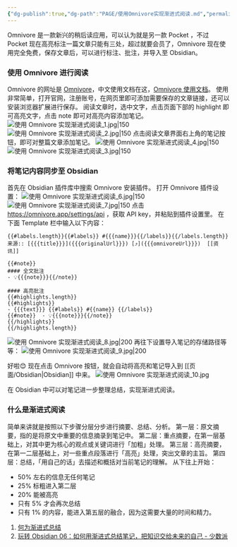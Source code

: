 ```yaml
---
{"dg-publish":true,"dg-path":"PAGE/使用Omnivore实现渐进式阅读.md","permalink":"/PAGE/使用Omnivore实现渐进式阅读/","noteIcon":"1","created":"2023-05-24T08:46:09.843+08:00","updated":""}
---
```



Omnivore 是一款新兴的稍后读应用，可以认为就是另一款 Pocket ，不过 Pocket 现在高亮标注一篇文章只能有三处，超过就要会员了，Omnivore 现在使用完全免费，保存文章后，可以进行标注、批注，并导入至 Obsidian。

### 使用 Omnivore 进行阅读
Omnivore 的网址是 [Omnivore](https://omnivore.app/home)，中文使用文档在这，[Omnivore 使用文档](https://docs.omnivore.app/zh/)。
使用非常简单，打开官网，注册账号，在网页里即可添加需要保存的文章链接，还可以安装浏览器扩展进行保存。
阅读文章时，选中文字，点击页面下部的 highlight 即可高亮文字，点击 note 即可对高亮内容添加笔记。
![使用 Omnivore 实现渐进式阅读_1.jpg|150](/img/user/%E5%85%B6%E4%BB%96/%E9%99%84%E4%BB%B6/%E4%BD%BF%E7%94%A8%20Omnivore%20%E5%AE%9E%E7%8E%B0%E6%B8%90%E8%BF%9B%E5%BC%8F%E9%98%85%E8%AF%BB_1.jpg)![使用 Omnivore 实现渐进式阅读_2.jpg|150](/img/user/%E5%85%B6%E4%BB%96/%E9%99%84%E4%BB%B6/%E4%BD%BF%E7%94%A8%20Omnivore%20%E5%AE%9E%E7%8E%B0%E6%B8%90%E8%BF%9B%E5%BC%8F%E9%98%85%E8%AF%BB_2.jpg)
点击阅读文章界面右上角的笔记按钮，即可对整篇文章添加笔记。
![使用 Omnivore 实现渐进式阅读_4.jpg|150](/img/user/%E5%85%B6%E4%BB%96/%E9%99%84%E4%BB%B6/%E4%BD%BF%E7%94%A8%20Omnivore%20%E5%AE%9E%E7%8E%B0%E6%B8%90%E8%BF%9B%E5%BC%8F%E9%98%85%E8%AF%BB_4.jpg) ![使用 Omnivore 实现渐进式阅读_3.jpg|150](/img/user/%E5%85%B6%E4%BB%96/%E9%99%84%E4%BB%B6/%E4%BD%BF%E7%94%A8%20Omnivore%20%E5%AE%9E%E7%8E%B0%E6%B8%90%E8%BF%9B%E5%BC%8F%E9%98%85%E8%AF%BB_3.jpg)

### 将笔记内容同步至 Obsidian
首先在 Obsidian 插件库中搜索 Omnivore 安装插件。
打开 Omnivore 插件设置：
![使用 Omnivore 实现渐进式阅读_6.jpg|150](/img/user/%E5%85%B6%E4%BB%96/%E9%99%84%E4%BB%B6/%E4%BD%BF%E7%94%A8%20Omnivore%20%E5%AE%9E%E7%8E%B0%E6%B8%90%E8%BF%9B%E5%BC%8F%E9%98%85%E8%AF%BB_6.jpg) ![使用 Omnivore 实现渐进式阅读_7.jpg|150](/img/user/%E5%85%B6%E4%BB%96/%E9%99%84%E4%BB%B6/%E4%BD%BF%E7%94%A8%20Omnivore%20%E5%AE%9E%E7%8E%B0%E6%B8%90%E8%BF%9B%E5%BC%8F%E9%98%85%E8%AF%BB_7.jpg)
点击 https://omnivore.app/settings/api ，获取 API key，并粘贴到插件设置里。
在下面 Template 栏中输入以下内容：
```
{{#labels.length}}{{#labels}} #{{{name}}}{{/labels}}{{/labels.length}}
来源:: [{{{title}}}]({{{originalUrl}}}) [⤴️]({{{omnivoreUrl}}})  [[资讯]] 

{{#note}} 
#### 全文批注
- 💡{{{note}}}{{/note}}

#### 高亮批注
{{#highlights.length}}
{{#highlights}}
- {{{text}}} {{#labels}} #{{name}} {{/labels}} 
{{#note}}  - 💡{{{note}}}{{/note}}
{{/highlights}}
{{/highlights.length}}
```
![使用 Omnivore 实现渐进式阅读_8.jpg|200](/img/user/%E5%85%B6%E4%BB%96/%E9%99%84%E4%BB%B6/%E4%BD%BF%E7%94%A8%20Omnivore%20%E5%AE%9E%E7%8E%B0%E6%B8%90%E8%BF%9B%E5%BC%8F%E9%98%85%E8%AF%BB_8.jpg)
再往下设置导入笔记的存储路径等等：
![使用 Omnivore 实现渐进式阅读_9.jpg|200](/img/user/%E5%85%B6%E4%BB%96/%E9%99%84%E4%BB%B6/%E4%BD%BF%E7%94%A8%20Omnivore%20%E5%AE%9E%E7%8E%B0%E6%B8%90%E8%BF%9B%E5%BC%8F%E9%98%85%E8%AF%BB_9.jpg)

好啦😊
现在点击 Omnivore 按钮，就会自动将高亮和笔记导入到 [[页面/Obsidian\|Obsidian]] 中来。
![使用 Omnivore 实现渐进式阅读_10.jpg](/img/user/%E5%85%B6%E4%BB%96/%E9%99%84%E4%BB%B6/%E4%BD%BF%E7%94%A8%20Omnivore%20%E5%AE%9E%E7%8E%B0%E6%B8%90%E8%BF%9B%E5%BC%8F%E9%98%85%E8%AF%BB_10.jpg)

在 Obsidian 中可以对笔记进一步整理总结，实现渐进式阅读。

### 什么是渐进式阅读
简单来讲就是按照以下步骤分层分步进行摘要、总结、分析。
第一层：原文摘要，指的是将原文中重要的信息摘录到笔记中。
第二层：重点摘要，在第一层基础上，对其中更为核心的观点或关键词进行「加粗」处理。
第三层：高亮摘要，在第一二层基础上，对一些重点段落进行「高亮」处理，突出文章的主旨。
第四层：总结，「用自己的话」去描述和概括对当前笔记的理解。
从下往上开始：
- 50% 左右的信息无任何笔记
- 25% 标粗进入第二层
- 20% 能被高亮
- 只有 5% 才会再次总结
- 只有 1% 的内容，能进入第五层的融合，因为这需要大量的时间和精力。

1. [何为渐进式总结](https://www.notion.so/3a8c5d77b5be42c58719d174bfbfa935)
2. [玩转 Obsidian 06：如何用渐进式总结笔记，把知识交给未来的自己 - 少数派](https://sspai.com/post/69025)